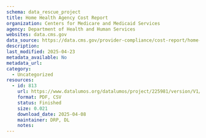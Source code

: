 ```yaml
---
schema: data_rescue_project 
title: Home Health Agency Cost Report
organization: Centers for Medicare and Medicaid Services
agency: Department of Health and Human Services
websites: data.cms.gov
data_source: https://data.cms.gov/provider-compliance/cost-report/home-health-agency-cost-report
description: 
last_modified: 2025-04-23
metadata_available: No
metadata_url: 
category:
  - Uncategorized
resources:
  - id: 813
    url: https://www.datalumos.org/datalumos/project/225981/version/V1/view
    format: PDF, CSV
    status: Finished
    size: 0.021
    download_date: 2025-04-08
    maintainer: DRP, DL
    notes: 
---
```

